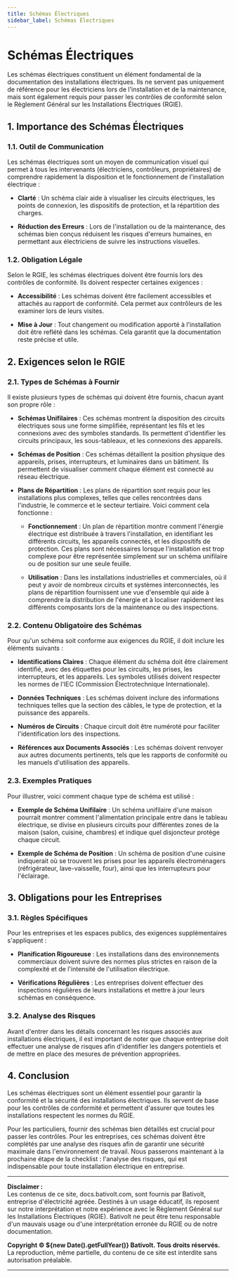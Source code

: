 ```yaml
---
title: Schémas Électriques
sidebar_label: Schémas Électriques
---
```


# Schémas Électriques

Les schémas électriques constituent un élément fondamental de la documentation des installations électriques. Ils ne servent pas uniquement de référence pour les électriciens lors de l'installation et de la maintenance, mais sont également requis pour passer les contrôles de conformité selon le Règlement Général sur les Installations Électriques (RGIE). 

## 1. Importance des Schémas Électriques

### 1.1. Outil de Communication
Les schémas électriques sont un moyen de communication visuel qui permet à tous les intervenants (électriciens, contrôleurs, propriétaires) de comprendre rapidement la disposition et le fonctionnement de l'installation électrique :

- **Clarté** : Un schéma clair aide à visualiser les circuits électriques, les points de connexion, les dispositifs de protection, et la répartition des charges.

- **Réduction des Erreurs** : Lors de l'installation ou de la maintenance, des schémas bien conçus réduisent les risques d'erreurs humaines, en permettant aux électriciens de suivre les instructions visuelles.

### 1.2. Obligation Légale
Selon le RGIE, les schémas électriques doivent être fournis lors des contrôles de conformité. Ils doivent respecter certaines exigences :

- **Accessibilité** : Les schémas doivent être facilement accessibles et attachés au rapport de conformité. Cela permet aux contrôleurs de les examiner lors de leurs visites.

- **Mise à Jour** : Tout changement ou modification apporté à l'installation doit être reflété dans les schémas. Cela garantit que la documentation reste précise et utile.

## 2. Exigences selon le RGIE

### 2.1. Types de Schémas à Fournir
Il existe plusieurs types de schémas qui doivent être fournis, chacun ayant son propre rôle :

- **Schémas Unifilaires** : Ces schémas montrent la disposition des circuits électriques sous une forme simplifiée, représentant les fils et les connexions avec des symboles standards. Ils permettent d'identifier les circuits principaux, les sous-tableaux, et les connexions des appareils.

- **Schémas de Position** : Ces schémas détaillent la position physique des appareils, prises, interrupteurs, et luminaires dans un bâtiment. Ils permettent de visualiser comment chaque élément est connecté au réseau électrique.

- **Plans de Répartition** : Les plans de répartition sont requis pour les installations plus complexes, telles que celles rencontrées dans l'industrie, le commerce et le secteur tertiaire. Voici comment cela fonctionne :

  - **Fonctionnement** : Un plan de répartition montre comment l'énergie électrique est distribuée à travers l'installation, en identifiant les différents circuits, les appareils connectés, et les dispositifs de protection. Ces plans sont nécessaires lorsque l'installation est trop complexe pour être représentée simplement sur un schéma unifilaire ou de position sur une seule feuille.

  - **Utilisation** : Dans les installations industrielles et commerciales, où il peut y avoir de nombreux circuits et systèmes interconnectés, les plans de répartition fournissent une vue d'ensemble qui aide à comprendre la distribution de l'énergie et à localiser rapidement les différents composants lors de la maintenance ou des inspections.

### 2.2. Contenu Obligatoire des Schémas
Pour qu'un schéma soit conforme aux exigences du RGIE, il doit inclure les éléments suivants :

- **Identifications Claires** : Chaque élément du schéma doit être clairement identifié, avec des étiquettes pour les circuits, les prises, les interrupteurs, et les appareils. Les symboles utilisés doivent respecter les normes de l'IEC (Commission Électrotechnique Internationale).

- **Données Techniques** : Les schémas doivent inclure des informations techniques telles que la section des câbles, le type de protection, et la puissance des appareils.

- **Numéros de Circuits** : Chaque circuit doit être numéroté pour faciliter l'identification lors des inspections.

- **Références aux Documents Associés** : Les schémas doivent renvoyer aux autres documents pertinents, tels que les rapports de conformité ou les manuels d'utilisation des appareils.

### 2.3. Exemples Pratiques
Pour illustrer, voici comment chaque type de schéma est utilisé :

- **Exemple de Schéma Unifilaire** : Un schéma unifilaire d'une maison pourrait montrer comment l'alimentation principale entre dans le tableau électrique, se divise en plusieurs circuits pour différentes zones de la maison (salon, cuisine, chambres) et indique quel disjoncteur protège chaque circuit.

- **Exemple de Schéma de Position** : Un schéma de position d'une cuisine indiquerait où se trouvent les prises pour les appareils électroménagers (réfrigérateur, lave-vaisselle, four), ainsi que les interrupteurs pour l'éclairage.

## 3. Obligations pour les Entreprises

### 3.1. Règles Spécifiques
Pour les entreprises et les espaces publics, des exigences supplémentaires s'appliquent :

- **Planification Rigoureuse** : Les installations dans des environnements commerciaux doivent suivre des normes plus strictes en raison de la complexité et de l'intensité de l'utilisation électrique.

- **Vérifications Régulières** : Les entreprises doivent effectuer des inspections régulières de leurs installations et mettre à jour leurs schémas en conséquence.

### 3.2. Analyse des Risques
Avant d'entrer dans les détails concernant les risques associés aux installations électriques, il est important de noter que chaque entreprise doit effectuer une analyse de risques afin d'identifier les dangers potentiels et de mettre en place des mesures de prévention appropriées.

## 4. Conclusion

Les schémas électriques sont un élément essentiel pour garantir la conformité et la sécurité des installations électriques. Ils servent de base pour les contrôles de conformité et permettent d'assurer que toutes les installations respectent les normes du RGIE. 

Pour les particuliers, fournir des schémas bien détaillés est crucial pour passer les contrôles. Pour les entreprises, ces schémas doivent être complétés par une analyse des risques afin de garantir une sécurité maximale dans l'environnement de travail. Nous passerons maintenant à la prochaine étape de la checklist : l'analyse des risques, qui est indispensable pour toute installation électrique en entreprise.

---

**Disclaimer :**  
Les contenus de ce site, docs.bativolt.com, sont fournis par Bativolt, entreprise d'électricité agréée. Destinés à un usage éducatif, ils reposent sur notre interprétation et notre expérience avec le Règlement Général sur les Installations Électriques (RGIE). Bativolt ne peut être tenu responsable d'un mauvais usage ou d'une interprétation erronée du RGIE ou de notre documentation.

**Copyright © ${new Date().getFullYear()} Bativolt. Tous droits réservés.**  
La reproduction, même partielle, du contenu de ce site est interdite sans autorisation préalable.

---

